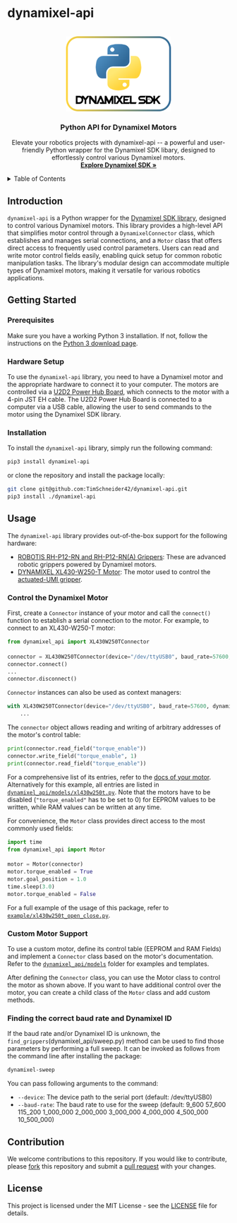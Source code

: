 # dynamixel-api


<!-- PROJECT LOGO -->
<br />
<div align="center">
  <a href="https://github.com/TimSchneider42/dynamixel-api">
    <img src="docs/python_dynamixel_sdk_logo.png" alt="umi-grip-controller" height="170">
  </a>

  <h3 align="center">Python API for Dynamixel Motors</h3>

  <p align="center">
    Elevate your robotics projects with dynamixel-api -- a powerful and user-friendly Python wrapper for the Dynamixel SDK libary, designed to effortlessly control various Dynamixel motors.
    <br />
    <a href="https://emanual.robotis.com/docs/en/software/dynamixel/dynamixel_sdk/overview/"><strong>Explore Dynamixel SDK »</strong></a>
</div>


<!-- TABLE OF CONTENTS -->
<details>
  <summary>Table of Contents</summary>
  <ol>
    <li>
      <a href="#introduction">Introduction</a>
    </li>
    <li>
      <a href="#getting-started">Getting Started</a>
      <ol>
        <li>
          <a href="#prerequisites">Prerequisites</a>
        </li>
        <li>
          <a href="#hardware-setup">Hardware Setup</a>
        </li>
        <li>
          <a href="#installation">Installation</a>
        </li>
      </ol>
    </li>
    <li>
      <a href="#usage">Usage</a>
      <ol>
        <li>
            <a href="#control-the-dynamixel-motor">Control the Dynamixel Motor</a>
        </li>
        <li>
            <a href="#custom-motor-support">Custom Motor Support</a>
        </li>
      </ol>
    </li>
    <li>
      <a href="#contribution">Contribution</a>
    </li>
    <li>
        <a href="#license">License</a>
    </li>
  </ol>
</details>


<!-- INTRODUCTION -->
## Introduction
`dynamixel-api` is a Python wrapper for the [Dynamixel SDK library](https://emanual.robotis.com/docs/en/software/dynamixel/dynamixel_sdk/overview/), designed to control various Dynamixel motors. This library provides a high-level API that simplifies motor control through a `DynamixelConnector` class, which establishes and manages serial connections, and a `Motor` class that offers direct access to frequently used control parameters. Users can read and write motor control fields easily, enabling quick setup for common robotic manipulation tasks. The library's modular design can accommodate multiple types of Dynamixel motors, making it versatile for various robotics applications.


<!-- GETTING STARTED -->
## Getting Started

### Prerequisites
Make sure you have a working Python 3 installation. If not, follow the instructions on the <a href="https://www.python.org/downloads/">Python 3 download page</a>.

### Hardware Setup
To use the `dynamixel-api` library, you need to have a Dynamixel motor and the appropriate hardware to connect it to your computer. The motors are controlled via a <a href="https://emanual.robotis.com/docs/en/parts/interface/u2d2_power_hub/">U2D2 Power Hub Board</a>, which connects to the motor with a 4-pin JST EH cable. The U2D2 Power Hub Board is connected to a computer via a USB cable, allowing the user to send commands to the motor using the Dynamixel SDK library.

### Installation
To install the `dynamixel-api` library, simply run the following command:
```sh
pip3 install dynamixel-api
```

or clone the repository and install the package locally:
```sh
git clone git@github.com:TimSchneider42/dynamixel-api.git
pip3 install ./dynamixel-api
```

## Usage
The `dynamixel-api` library provides out-of-the-box support for the following hardware:
- [ROBOTIS RH-P12-RN and RH-P12-RN(A) Grippers](https://emanual.robotis.com/docs/en/platform/rh_p12_rn/): These are advanced robotic grippers powered by Dynamixel motors.
- [DYNAMIXEL XL430-W250-T Motor](https://emanual.robotis.com/docs/en/dxl/x/xl430-w250/): The motor used to control the [actuated-UMI gripper](https://github.com/erikhelmut/actuated-umi).

### Control the Dynamixel Motor

First, create a `Connector` instance of your motor and call the `connect()` function to establish a serial connection to the motor. For example, to connect to an XL430-W250-T motor:

```python
from dynamixel_api import XL430W250TConnector

connector = XL430W250TConnector(device="/dev/ttyUSB0", baud_rate=57600, dynamixel_id=1)
connector.connect()
...
connector.disconnect()
```

`Connector` instances can also be used as context managers:

```python
with XL430W250TConnector(device="/dev/ttyUSB0", baud_rate=57600, dynamixel_id=1) as connector:
    ...
```

The `connector` object allows reading and writing of arbitrary addresses of the motor's control table:

```python
print(connector.read_field("torque_enable"))
connector.write_field("torque_enable", 1)
print(connector.read_field("torque_enable"))
```

For a comprehensive list of its entries, refer to the [docs of your motor](https://emanual.robotis.com/docs/en/software/dynamixel/dynamixel_sdk/overview/).
Alternatively for this example, all entries are listed in [`dynamixel_api/models/xl430w250t.py`](dynamixel_api/models/xl430w250t.py).
Note that the motors have to be disabled (`"torque_enabled"` has to be set to 0) for EEPROM values to be written, while RAM values can be written at any time.

For convenience, the `Motor` class provides direct access to the most commonly used fields:

```python
import time
from dynamixel_api import Motor

motor = Motor(connector)
motor.torque_enabled = True
motor.goal_position = 1.0
time.sleep(3.0)
motor.torque_enabled = False
```

For a full example of the usage of this package, refer to [`example/xl430w250t_open_close.py`](example/xl430w250t_open_close.py).

### Custom Motor Support
To use a custom motor, define its control table (EEPROM and RAM Fields) and implement a `Connector` class based on the motor's documentation. Refer to the [`dynamixel_api/models`](dynamixel_api/models) folder for examples and templates.

After defining the `Connector` class, you can use the Motor class to control the motor as shown above. If you want to have additional control over the motor, you can create a child class of the `Motor` class and add custom methods.

### Finding the correct baud rate and Dynamixel ID
If the baud rate and/or Dynamixel ID is unknown, the `find_grippers`(dynamixel_api/sweep.py) method can be used to find those parameters by performing a full sweep. It can be invoked as follows from the command line after installing the package:

```sh
dynamixel-sweep
```

You can pass following arguments to the command:
- `--device`: The device path to the serial port (default: /dev/ttyUSB0)
- `--baud-rate`: The baud rate to use for the sweep (default: 9_600 57_600 115_200 1_000_000 2_000_000 3_000_000 4_000_000 4_500_000 10_500_000)


<!-- CONTRIBUTION -->
## Contribution
We welcome contributions to this repository. If you would like to contribute, please <a href="https://github.com/TimSchneider42/dynamixel-api/fork">fork</a> this repository and submit a <a href="https://github.com/TimSchneider42/dynamixel-api/compare">pull request</a> with your changes.


<!-- LICENDE -->
## License
This project is licensed under the MIT License - see the [LICENSE](LICENSE) file for details.
